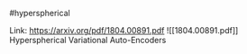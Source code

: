 #hyperspherical

Link: https://arxiv.org/pdf/1804.00891.pdf
![[1804.00891.pdf]]
Hyperspherical Variational Auto-Encoders